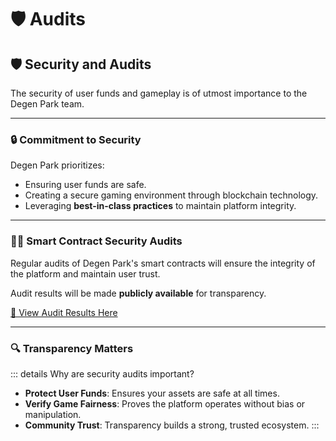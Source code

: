 # 🛡️ Audits

## 🛡️ Security and Audits

The security of user funds and gameplay is of utmost importance to the Degen Park team.

---

### 🔒 Commitment to Security

Degen Park prioritizes:
- Ensuring user funds are safe.
- Creating a secure gaming environment through blockchain technology.
- Leveraging **best-in-class practices** to maintain platform integrity.

---

### 🧑‍💻 Smart Contract Security Audits

Regular audits of Degen Park's smart contracts will ensure the integrity of the platform and maintain user trust.  

Audit results will be made **publicly available** for transparency.  

[📄 View Audit Results Here](audit-results.md)

---

### 🔍 Transparency Matters

::: details Why are security audits important?
- **Protect User Funds**: Ensures your assets are safe at all times.
- **Verify Game Fairness**: Proves the platform operates without bias or manipulation.
- **Community Trust**: Transparency builds a strong, trusted ecosystem.
:::
